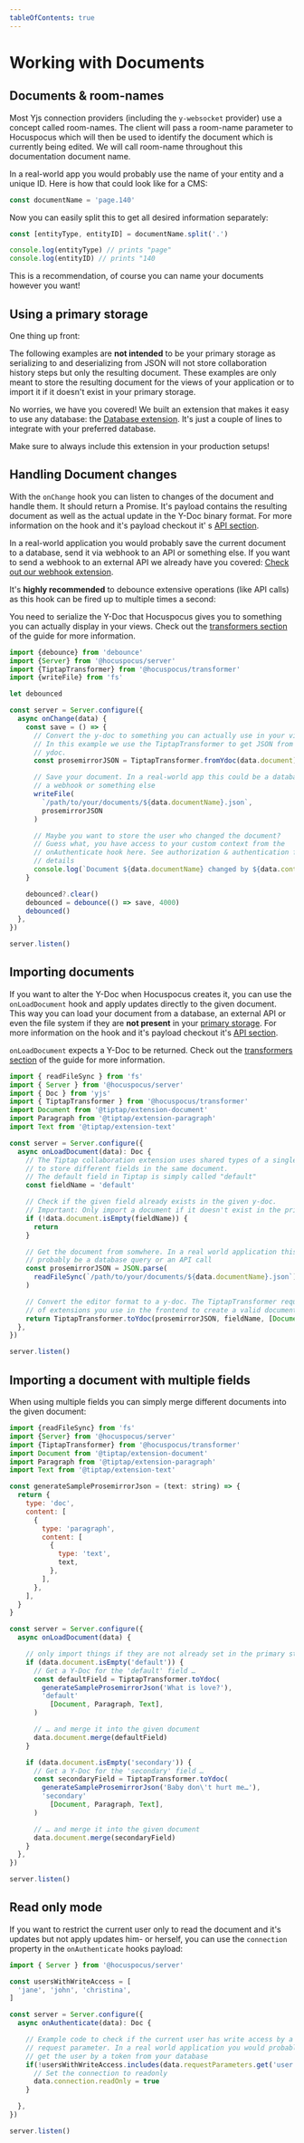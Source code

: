 ```yaml
---
tableOfContents: true
---
```


# Working with Documents

## Documents & room-names

Most Yjs connection providers (including the `y-websocket` provider) use a concept called
room-names. The client will pass a room-name parameter to Hocuspocus which will then be used to
identify the document which is currently being edited. We will call room-name throughout this
documentation document name.

In a real-world app you would probably use the name of your entity and a unique ID. Here is how that
could look like for a CMS:

```js
const documentName = 'page.140'
```

Now you can easily split this to get all desired information separately:

```js
const [entityType, entityID] = documentName.split('.')

console.log(entityType) // prints "page"
console.log(entityID) // prints "140
```

This is a recommendation, of course you can name your documents however you want!

## Using a primary storage

One thing up front:

The following examples are **not intended** to be your primary storage as serializing to and
deserializing from JSON will not store collaboration history steps but only the resulting document.
These examples are only meant to store the resulting document for the views of your application or
to import it if it doesn't exist in your primary storage.

No worries, we have you covered! We built an extension that makes it easy to use any database:
the [Database extension](/api/extensions/database). It's just a couple of lines to integrate with your preferred database.

Make sure to always include this extension in your production setups!

## Handling Document changes

With the `onChange` hook you can listen to changes of the document and handle them. It should return
a Promise. It's payload contains the resulting document as well as the actual update in the Y-Doc
binary format. For more information on the hook and it's payload checkout it'
s [API section](/api/hooks/on-change).

In a real-world application you would probably save the current document to a database, send it via
webhook to an API or something else. If you want to send a webhook to an external API we already
have you covered: [Check out our webhook extension](/api/extensions/webhook).

It's **highly recommended** to debounce extensive operations (like API calls) as this hook can be
fired up to multiple times a second:

You need to serialize the Y-Doc that Hocuspocus gives you to something you can actually display in
your views. Check out the [transformers section](/guide/transformers) of the guide for more
information.

```js
import {debounce} from 'debounce'
import {Server} from '@hocuspocus/server'
import {TiptapTransformer} from '@hocuspocus/transformer'
import {writeFile} from 'fs'

let debounced

const server = Server.configure({
  async onChange(data) {
    const save = () => {
      // Convert the y-doc to something you can actually use in your views.
      // In this example we use the TiptapTransformer to get JSON from the given
      // ydoc.
      const prosemirrorJSON = TiptapTransformer.fromYdoc(data.document)

      // Save your document. In a real-world app this could be a database query
      // a webhook or something else
      writeFile(
        `/path/to/your/documents/${data.documentName}.json`,
        prosemirrorJSON
      )

      // Maybe you want to store the user who changed the document?
      // Guess what, you have access to your custom context from the
      // onAuthenticate hook here. See authorization & authentication for more
      // details
      console.log(`Document ${data.documentName} changed by ${data.context.user.name}`)
    }

    debounced?.clear()
    debounced = debounce(() => save, 4000)
    debounced()
  },
})

server.listen()
```

## Importing documents

If you want to alter the Y-Doc when Hocuspocus creates it, you can use the `onLoadDocument` hook
and apply updates directly to the given document. This way you can load your document from a
database, an external API or even the file system if they are **not present** in
your [primary storage](#using-a-primary-storage). For more information on the hook and it's payload
checkout it's [API section](/api/on-create-document).

`onLoadDocument` expects a Y-Doc to be returned. Check out
the [transformers section](/guide/transformers) of the guide for more information.

```js
import { readFileSync } from 'fs'
import { Server } from '@hocuspocus/server'
import { Doc } from 'yjs'
import { TiptapTransformer } from '@hocuspocus/transformer'
import Document from '@tiptap/extension-document'
import Paragraph from '@tiptap/extension-paragraph'
import Text from '@tiptap/extension-text'

const server = Server.configure({
  async onLoadDocument(data): Doc {
    // The Tiptap collaboration extension uses shared types of a single y-doc
    // to store different fields in the same document.
    // The default field in Tiptap is simply called "default"
    const fieldName = 'default'

    // Check if the given field already exists in the given y-doc.
    // Important: Only import a document if it doesn't exist in the primary data storage!
    if (!data.document.isEmpty(fieldName)) {
      return
    }

    // Get the document from somwhere. In a real world application this would
    // probably be a database query or an API call
    const prosemirrorJSON = JSON.parse(
      readFileSync(`/path/to/your/documents/${data.documentName}.json`) || "{}"
    )

    // Convert the editor format to a y-doc. The TiptapTransformer requires you to pass the list
    // of extensions you use in the frontend to create a valid document
    return TiptapTransformer.toYdoc(prosemirrorJSON, fieldName, [Document, Paragraph, Text])
  },
})

server.listen()
```

## Importing a document with multiple fields

When using multiple fields you can simply merge different documents into the given document:

```js
import {readFileSync} from 'fs'
import {Server} from '@hocuspocus/server'
import {TiptapTransformer} from '@hocuspocus/transformer'
import Document from '@tiptap/extension-document'
import Paragraph from '@tiptap/extension-paragraph'
import Text from '@tiptap/extension-text'

const generateSampleProsemirrorJson = (text: string) => {
  return {
    type: 'doc',
    content: [
      {
        type: 'paragraph',
        content: [
          {
            type: 'text',
            text,
          },
        ],
      },
    ],
  }
}

const server = Server.configure({
  async onLoadDocument(data) {

    // only import things if they are not already set in the primary storage
    if (data.document.isEmpty('default')) {
      // Get a Y-Doc for the 'default' field …
      const defaultField = TiptapTransformer.toYdoc(
        generateSampleProsemirrorJson('What is love?'),
        'default'
          [Document, Paragraph, Text],
      )

      // … and merge it into the given document
      data.document.merge(defaultField)
    }

    if (data.document.isEmpty('secondary')) {
      // Get a Y-Doc for the 'secondary' field …
      const secondaryField = TiptapTransformer.toYdoc(
        generateSampleProsemirrorJson('Baby don\'t hurt me…'),
        'secondary'
          [Document, Paragraph, Text],
      )

      // … and merge it into the given document
      data.document.merge(secondaryField)
    }
  },
})

server.listen()
```

## Read only mode

If you want to restrict the current user only to read the document and it's updates but not apply
updates him- or herself, you can use the `connection` property in the `onAuthenticate` hooks payload:

```js
import { Server } from '@hocuspocus/server'

const usersWithWriteAccess = [
  'jane', 'john', 'christina',
]

const server = Server.configure({
  async onAuthenticate(data): Doc {

    // Example code to check if the current user has write access by a
    // request parameter. In a real world application you would probably
    // get the user by a token from your database
    if(!usersWithWriteAccess.includes(data.requestParameters.get('user'))) {
      // Set the connection to readonly
      data.connection.readOnly = true
    }

  },
})

server.listen()
```
